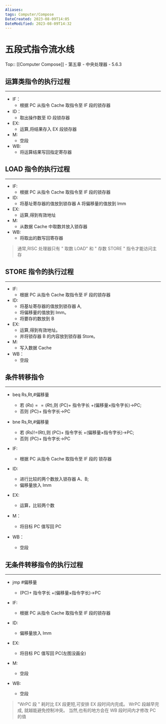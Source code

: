 ```yaml
---
Aliases: 
tags: Computer/Compose 
DateCreated: 2023-08-09T14:05
DateModified: 2023-08-09T14:32
---
```

# 五段式指令流水线

Top:: [[Computer Compose]] - 第五章 - 中央处理器 - 5.6.3

## 运算类指令的执行过程
---
- IF：
	- 根据 PC 从指令 Cache 取指令至 IF 段的锁存器
- ID：
	- 取出操作数至 ID 段锁存器
- EX:
	- 运算,将结果存入 EX 段锁存器
- M:
	- 空段
- WB:
	- 将运算结果写回指定寄存器
 
## LOAD 指令的执行过程
---
- IF:
	- 根据 PC 从指令 Cache 取指令至 IF 段的锁存器
- ID:
	- 将基址寄存器的值放到锁存器 A 将偏移量的值放到 Imm
- EX:
	- 运算,得到有效地址
- M:
	- 从数据 Cache 中取数并放入锁存器
- WB:  
	- 将取出的数写回寄存器

> 通常,RISC 处理器只有 " 取数 LOAD" 和 " 存数 STORE " 指令才能访问主存

## STORE 指令的执行过程
---
- IF:
	- 根据 PC 从指令 Cache 取指令至 IF 段的锁存器
- ID:
	- 将基址寄存器的值放到锁存器 A,
	- 将偏移量的值放到 Imm。
	- 将要存的数放到 B
- EX:
	- 运算,得到有效地址。
	- 并将锁存器 B 的内容放到锁存器 Store。
- M:
	- 写入数据 Cache
- WB：
	- 空段

## 条件转移指令
---
- beq Rs,Rt,#偏移量
	- 若 $(Rs)==(Rt)$,则 (PC)+ 指令字长 +(偏移量×指令字长)→PC;
	- 否则 (PC)+ 指令字长→PC
 - bne Rs,Rt,#偏移量
	- 若 (Rs)!=(Rt),则 (PC)+ 指令字长 +(偏移量×指令字长)→PC;
	- 否则 (PC)+ 指令字长→PC

- IF:
	- 根据 PC 从指令 Cache 取指令至 IF 段的 锁存器
- ID:
	- 进行比较的两个数放入锁存器 A、B;
	- 偏移量放入 Imm
- EX:
	- 运算，比较两个数
- M：
	- 将目标 PC 值写回 PC
- WB：
	- 空段

## 无条件转移指令的执行过程
---
- jmp \#偏移量
	- (PC)+ 指令字长 +(偏移量×指令字长)→PC
 
- IF:
	- 根据 PC 从指令 Cache 取指令至 IF 段的锁存器
- ID:
	- 偏移量放入 Imm
- EX:
	- 将目标 PC 值写回 PC(左图没画全)
- M:
	- 空段
- WB:
	- 空段

> "WrPC 段 " 耗时比 EX 段更短,可安排 EX 段时间内完成。
> WrPC 段越早完成, 就越能避免控制冲突。
> 当然,也有的地方会在 WB 段时间内才修改 PC 的值
